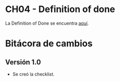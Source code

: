 # CH04 - Definition of done

La Definition of Done se encuentra [aquí](https://docs.google.com/spreadsheets/d/1HUk4Y9nVMfCSRb2vzTe6rGy8G_wqu5D2fWeUC2w25wo/edit#gid=796495081).

# Bitácora de cambios

## Versión 1.0
  - Se creó la checklist.
